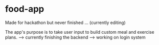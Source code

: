 # food-app
Made for hackathon but never finished ... (currently editing)

The app's purpose is to take user input to build custom meal and exercise plans.
--> currently finishing the backend
--> working on login system
